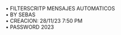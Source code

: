 • FILTERSCRITP MENSAJES AUTOMATICOS</br>
• BY SEBAS</br>
• CREACION: 28/11/23 7:50 PM</br>
• PASSWORD 2023</br>